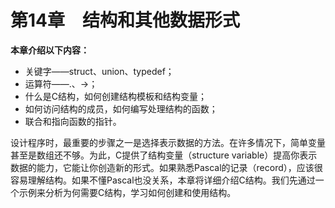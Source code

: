# 第14章　结构和其他数据形式

**本章介绍以下内容：**

+ 关键字——struct、union、typedef；
+ 运算符——.、->；
+ 什么是C结构，如何创建结构模板和结构变量；
+ 如何访问结构的成员，如何编写处理结构的函数；
+ 联合和指向函数的指针。

设计程序时，最重要的步骤之一是选择表示数据的方法。在许多情况下，简单变量甚至是数组还不够。为此，C提供了结构变量（structure variable）提高你表示数据的能力，它能让你创造新的形式。如果熟悉Pascal的记录（record），应该很容易理解结构。如果不懂Pascal也没关系，本章将详细介绍C结构。我们先通过一个示例来分析为何需要C结构，学习如何创建和使用结构。

